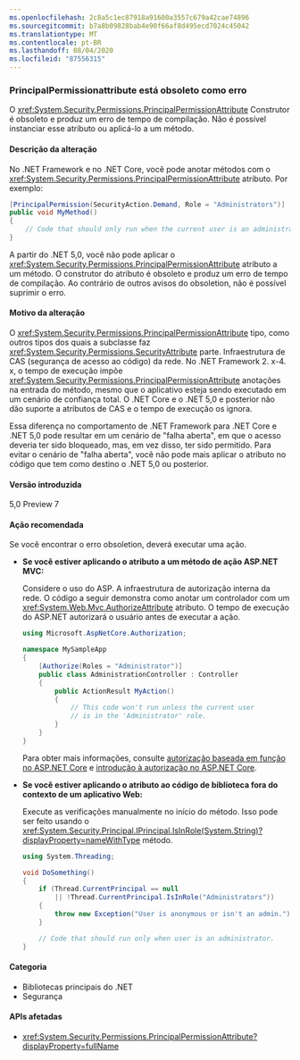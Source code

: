 ```yaml
---
ms.openlocfilehash: 2c8a5c1ec87918a91600a3557c679a42cae74896
ms.sourcegitcommit: b7a8b09828bab4e90f66af8d495ecd7024c45042
ms.translationtype: MT
ms.contentlocale: pt-BR
ms.lasthandoff: 08/04/2020
ms.locfileid: "87556315"
---
```

### <a name="principalpermissionattribute-is-obsolete-as-error"></a>PrincipalPermissionattribute está obsoleto como erro

O <xref:System.Security.Permissions.PrincipalPermissionAttribute> Construtor é obsoleto e produz um erro de tempo de compilação. Não é possível instanciar esse atributo ou aplicá-lo a um método.

#### <a name="change-description"></a>Descrição da alteração

No .NET Framework e no .NET Core, você pode anotar métodos com o <xref:System.Security.Permissions.PrincipalPermissionAttribute> atributo. Por exemplo:

```csharp
[PrincipalPermission(SecurityAction.Demand, Role = "Administrators")]
public void MyMethod()
{
    // Code that should only run when the current user is an administrator.
}
```

A partir do .NET 5,0, você não pode aplicar o <xref:System.Security.Permissions.PrincipalPermissionAttribute> atributo a um método. O construtor do atributo é obsoleto e produz um erro de tempo de compilação. Ao contrário de outros avisos do obsoletion, não é possível suprimir o erro.

#### <a name="reason-for-change"></a>Motivo da alteração

O <xref:System.Security.Permissions.PrincipalPermissionAttribute> tipo, como outros tipos dos quais a subclasse faz <xref:System.Security.Permissions.SecurityAttribute> parte. Infraestrutura de CAS (segurança de acesso ao código) da rede. No .NET Framework 2. x-4. x, o tempo de execução impõe <xref:System.Security.Permissions.PrincipalPermissionAttribute> anotações na entrada do método, mesmo que o aplicativo esteja sendo executado em um cenário de confiança total. O .NET Core e o .NET 5,0 e posterior não dão suporte a atributos de CAS e o tempo de execução os ignora.

Essa diferença no comportamento de .NET Framework para .NET Core e .NET 5,0 pode resultar em um cenário de "falha aberta", em que o acesso deveria ter sido bloqueado, mas, em vez disso, ter sido permitido. Para evitar o cenário de "falha aberta", você não pode mais aplicar o atributo no código que tem como destino o .NET 5,0 ou posterior.

#### <a name="version-introduced"></a>Versão introduzida

5,0 Preview 7

#### <a name="recommended-action"></a>Ação recomendada

Se você encontrar o erro obsoletion, deverá executar uma ação.

- **Se você estiver aplicando o atributo a um método de ação ASP.NET MVC:**

  Considere o uso do ASP. A infraestrutura de autorização interna da rede. O código a seguir demonstra como anotar um controlador com um <xref:System.Web.Mvc.AuthorizeAttribute> atributo. O tempo de execução do ASP.NET autorizará o usuário antes de executar a ação.

  ```csharp
  using Microsoft.AspNetCore.Authorization;

  namespace MySampleApp
  {
      [Authorize(Roles = "Administrator")]
      public class AdministrationController : Controller
      {
          public ActionResult MyAction()
          {
              // This code won't run unless the current user
              // is in the 'Administrator' role.
          }
      }
  }
  ```

  Para obter mais informações, consulte [autorização baseada em função no ASP.NET Core](/aspnet/core/security/authorization/roles) e [introdução à autorização no ASP.NET Core](/aspnet/core/security/authorization/introduction).

- **Se você estiver aplicando o atributo ao código de biblioteca fora do contexto de um aplicativo Web:**

  Execute as verificações manualmente no início do método. Isso pode ser feito usando o <xref:System.Security.Principal.IPrincipal.IsInRole(System.String)?displayProperty=nameWithType> método.

  ```csharp
  using System.Threading;

  void DoSomething()
  {
      if (Thread.CurrentPrincipal == null
          || !Thread.CurrentPrincipal.IsInRole("Administrators"))
      {
          throw new Exception("User is anonymous or isn't an admin.");
      }

      // Code that should run only when user is an administrator.
  }
  ```

#### <a name="category"></a>Categoria

- Bibliotecas principais do .NET
- Segurança

#### <a name="affected-apis"></a>APIs afetadas

- <xref:System.Security.Permissions.PrincipalPermissionAttribute?displayProperty=fullName>

<!--

#### Affected APIs

- `T:System.Security.Permissions.PrincipalPermissionAttribute`

-->
